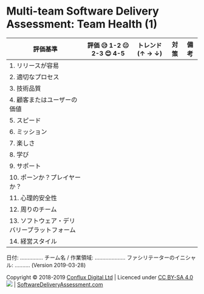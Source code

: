 # Multi-team Software Delivery Assessment: Team Health (1)

| **評価基準**              | **評価 😥 1-2 😐 2-3 😊 4-5** | **トレンド (↑ → ↓)** | **対策** | **備考** |
| ------------------------- | ---------------------------- | ----------------- | ---------- | --------- |
| 1\. リリースが容易          |                              |                   |            |           |
| 2\. 適切なプロセス          |                              |                   |            |           |
| 3\. 技術品質               |                              |                   |            |           |
| 4\. 顧客またはユーザーの価値  |                              |                   |            |           |
| 5\. スピード               |                              |                   |            |           |
| 6\. ミッション              |                              |                   |            |           |
| 7\. 楽しさ                 |                              |                   |            |           |
| 8\. 学び                   |                              |                   |            |           |
| 9\. サポート               |                              |                   |            |           |
| 10\. ポーンか？プレイヤーか？ |                              |                   |            |           |
| 11\. 心理的安全性           |                              |                   |            |           |
| 12\. 周りのチーム           |                              |                   |            |           |
| 13\. ソフトウェア・デリバリープラットフォーム    |                              |                   |            |           |
| 14\. 経営スタイル           |                              |                   |            |           |

日付: ............... チーム名 / 作業領域: .................... ファシリテーターのイニシャル: .......... (Version 2019-03-28)

Copyright © 2018-2019 [Conflux Digital Ltd](https://confluxdigital.net/) | Licenced under [CC BY-SA 4.0](https://creativecommons.org/licenses/by-sa/4.0/) ![](https://licensebuttons.net/l/by-sa/3.0/88x31.png) | [SoftwareDeliveryAssessment.com](http://SoftwareDeliveryAssessment.com/)
